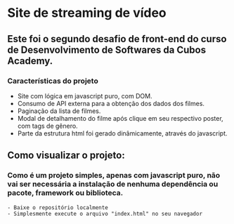 # Site de streaming de vídeo

## Este foi o segundo desafio de front-end do curso de Desenvolvimento de Softwares da Cubos Academy.

### Características do projeto

- Site com lógica em javascript puro, com DOM.
- Consumo de API externa para a obtenção dos dados dos filmes.
- Paginação da lista de filmes.
- Modal de detalhamento do filme após clique em seu respectivo poster, com tags de gênero.
- Parte da estrutura html foi gerado dinâmicamente, através do javascript.

## Como visualizar o projeto:
  ### Como é um projeto simples, apenas com javascript puro, não vai ser necessária a instalação de nenhuma dependência ou pacote, framework ou biblioteca.
    - Baixe o repositório localmente
    - Simplesmente execute o arquivo "index.html" no seu navegador
